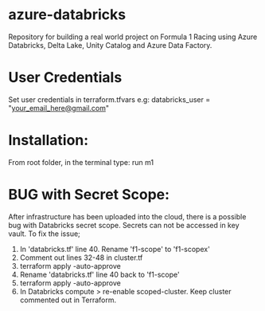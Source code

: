 # azure-databricks
Repository for building a real world project on Formula 1 Racing using Azure Databricks, Delta Lake, Unity Catalog and Azure Data Factory.

# User Credentials
Set user credentials in terraform.tfvars e.g:
databricks_user = "your_email_here@gmail.com"


# Installation:
<!-- For M1-M2 Macs -->
From root folder, in the terminal type:
run m1


# BUG with Secret Scope:
After infrastructure has been uploaded into the cloud, there is a possible bug with Databricks secret scope.  Secrets can not be accessed in key vault.  To fix the issue;
1. In 'databricks.tf' line 40.  Rename 'f1-scope' to 'f1-scopex'
2. Comment out lines 32-48 in cluster.tf
3. terraform apply -auto-approve
4. Rename 'databricks.tf' line 40 back to 'f1-scope'
5. terraform apply -auto-approve
6. In Databricks compute > re-enable scoped-cluster.  Keep cluster commented out in Terraform. 

